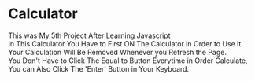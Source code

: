 <h1>Calculator</h1>
This was My 5th Project After Learning Javascript
<br>
In This Calculator You Have to First ON The Calculator in Order to Use it.
<br>
Your Calculation Will Be Removed Whenever you Refresh the Page.
<br>
You Don't Have to Click The Equal to Button Everytime in Order Calculate, You can Also Click The 'Enter' Button in Your Keyboard.
